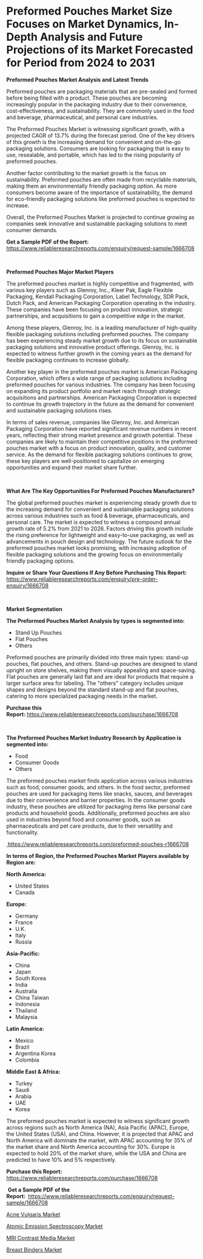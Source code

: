 <p><h1>Preformed Pouches Market Size Focuses on Market Dynamics, In-Depth Analysis and Future Projections of its Market Forecasted for Period from 2024 to 2031</h1></p><p><strong>Preformed Pouches Market Analysis and Latest Trends</strong></p>
<p><p>Preformed pouches are packaging materials that are pre-sealed and formed before being filled with a product. These pouches are becoming increasingly popular in the packaging industry due to their convenience, cost-effectiveness, and sustainability. They are commonly used in the food and beverage, pharmaceutical, and personal care industries.</p><p>The Preformed Pouches Market is witnessing significant growth, with a projected CAGR of 13.7% during the forecast period. One of the key drivers of this growth is the increasing demand for convenient and on-the-go packaging solutions. Consumers are looking for packaging that is easy to use, resealable, and portable, which has led to the rising popularity of preformed pouches.</p><p>Another factor contributing to the market growth is the focus on sustainability. Preformed pouches are often made from recyclable materials, making them an environmentally friendly packaging option. As more consumers become aware of the importance of sustainability, the demand for eco-friendly packaging solutions like preformed pouches is expected to increase.</p><p>Overall, the Preformed Pouches Market is projected to continue growing as companies seek innovative and sustainable packaging solutions to meet consumer demands.</p></p>
<p><strong>Get a Sample PDF of the Report:&nbsp;</strong> <a href="https://www.reliableresearchreports.com/enquiry/request-sample/1666708">https://www.reliableresearchreports.com/enquiry/request-sample/1666708</a></p>
<p>&nbsp;</p>
<p><strong>Preformed Pouches Major Market Players</strong></p>
<p><p>The preformed pouches market is highly competitive and fragmented, with various key players such as Glenroy, Inc., Kleer Pak, Eagle Flexible Packaging, Kendall Packaging Corporation, Label Technology, SDR Pack, Dutch Pack, and American Packaging Corporation operating in the industry. These companies have been focusing on product innovation, strategic partnerships, and acquisitions to gain a competitive edge in the market.</p><p>Among these players, Glenroy, Inc. is a leading manufacturer of high-quality flexible packaging solutions including preformed pouches. The company has been experiencing steady market growth due to its focus on sustainable packaging solutions and innovative product offerings. Glenroy, Inc. is expected to witness further growth in the coming years as the demand for flexible packaging continues to increase globally.</p><p>Another key player in the preformed pouches market is American Packaging Corporation, which offers a wide range of packaging solutions including preformed pouches for various industries. The company has been focusing on expanding its product portfolio and market reach through strategic acquisitions and partnerships. American Packaging Corporation is expected to continue its growth trajectory in the future as the demand for convenient and sustainable packaging solutions rises.</p><p>In terms of sales revenue, companies like Glenroy, Inc. and American Packaging Corporation have reported significant revenue numbers in recent years, reflecting their strong market presence and growth potential. These companies are likely to maintain their competitive positions in the preformed pouches market with a focus on product innovation, quality, and customer service. As the demand for flexible packaging solutions continues to grow, these key players are well-positioned to capitalize on emerging opportunities and expand their market share further.</p></p>
<p>&nbsp;</p>
<p><strong>What Are The Key Opportunities For Preformed Pouches Manufacturers?</strong></p>
<p><p>The global preformed pouches market is experiencing steady growth due to the increasing demand for convenient and sustainable packaging solutions across various industries such as food & beverage, pharmaceuticals, and personal care. The market is expected to witness a compound annual growth rate of 5.2% from 2021 to 2026. Factors driving this growth include the rising preference for lightweight and easy-to-use packaging, as well as advancements in pouch design and technology. The future outlook for the preformed pouches market looks promising, with increasing adoption of flexible packaging solutions and the growing focus on environmentally friendly packaging options.</p></p>
<p><strong>Inquire or Share Your Questions If Any Before Purchasing This Report:</strong> <a href="https://www.reliableresearchreports.com/enquiry/pre-order-enquiry/1666708">https://www.reliableresearchreports.com/enquiry/pre-order-enquiry/1666708</a></p>
<p>&nbsp;</p>
<p><strong>Market Segmentation</strong></p>
<p><strong>The Preformed Pouches Market Analysis by types is segmented into:</strong></p>
<p><ul><li>Stand Up Pouches</li><li>Flat Pouches</li><li>Others</li></ul></p>
<p><p>Preformed pouches are primarily divided into three main types: stand-up pouches, flat pouches, and others. Stand-up pouches are designed to stand upright on store shelves, making them visually appealing and space-saving. Flat pouches are generally laid flat and are ideal for products that require a larger surface area for labeling. The "others" category includes unique shapes and designs beyond the standard stand-up and flat pouches, catering to more specialized packaging needs in the market.</p></p>
<p><strong>Purchase this Report:&nbsp;</strong><a href="https://www.reliableresearchreports.com/purchase/1666708">https://www.reliableresearchreports.com/purchase/1666708</a></p>
<p>&nbsp;</p>
<p><strong>The Preformed Pouches Market Industry Research by Application is segmented into:</strong></p>
<p><ul><li>Food</li><li>Consumer Goods</li><li>Others</li></ul></p>
<p><p>The preformed pouches market finds application across various industries such as food, consumer goods, and others. In the food sector, preformed pouches are used for packaging items like snacks, sauces, and beverages due to their convenience and barrier properties. In the consumer goods industry, these pouches are utilized for packaging items like personal care products and household goods. Additionally, preformed pouches are also used in industries beyond food and consumer goods, such as pharmaceuticals and pet care products, due to their versatility and functionality.</p></p>
<p><a href="https://www.reliableresearchreports.com/preformed-pouches-r1666708">&nbsp;https://www.reliableresearchreports.com/preformed-pouches-r1666708</a></p>
<p><strong>In terms of Region, the Preformed Pouches Market Players available by Region are:</strong></p>
<p>
    <p> <strong> North America: </strong>
        <ul>
            <li>United States</li>
            <li>Canada</li>
        </ul>
        </p> 
    <p> <strong> Europe: </strong>
        <ul>
            <li>Germany</li>
            <li>France</li>
            <li>U.K.</li>
            <li>Italy</li>
            <li>Russia</li>
        </ul>
        </p> 
    <p> <strong> Asia-Pacific: </strong>
        <ul>
            <li>China</li>
            <li>Japan</li>
            <li>South Korea</li>
            <li>India</li>
            <li>Australia</li>
            <li>China Taiwan</li>
            <li>Indonesia</li>
            <li>Thailand</li>
            <li>Malaysia</li>
        </ul>
        </p> 
    <p> <strong> Latin America: </strong>
        <ul>
            <li>Mexico</li>
            <li>Brazil</li>
            <li>Argentina Korea</li>
            <li>Colombia</li>
        </ul>
        </p> 
    <p> <strong> Middle East & Africa: </strong>
        <ul>
            <li>Turkey</li>
            <li>Saudi</li>
            <li>Arabia</li>
            <li>UAE</li>
            <li>Korea</li>
        </ul>
    </p>
    </p>
<p><p>The preformed pouches market is expected to witness significant growth across regions such as North America (NA), Asia Pacific (APAC), Europe, the United States (USA), and China. However, it is projected that APAC and North America will dominate the market, with APAC accounting for 35% of the market share and North America accounting for 30%. Europe is expected to hold 20% of the market share, while the USA and China are predicted to have 10% and 5% respectively.</p></p>
<p><strong>Purchase this Report: </strong><a href="https://www.reliableresearchreports.com/purchase/1666708">https://www.reliableresearchreports.com/purchase/1666708</a></p>
<p>&nbsp;<strong>Get a Sample PDF of the Report:&nbsp;&nbsp;</strong><a href="https://www.reliableresearchreports.com/enquiry/request-sample/1666708">https://www.reliableresearchreports.com/enquiry/request-sample/1666708</a></p>
<p><strong></strong></p>
<p><p><a href="https://www.linkedin.com/pulse/decoding-acne-vulgaris-market-metrics-share-trends-growth-tux4c">Acne Vulgaris Market</a></p><p><a href="https://www.linkedin.com/pulse/atomic-emission-spectroscopy-market-share-evolution-growth-6wfae">Atomic Emission Spectroscopy Market</a></p><p><a href="https://github.com/beatblasta/Market-Research-Report-List-3/blob/main/mri-contrast-media-market.md">MRI Contrast Media Market</a></p><p><a href="https://github.com/shotows/Market-Research-Report-List-2/blob/main/breast-binders-market.md">Breast Binders Market</a></p></p>